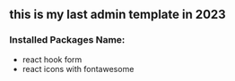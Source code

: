 ## this is my last admin template in 2023
### Installed Packages Name:
* react hook form
* react icons with fontawesome